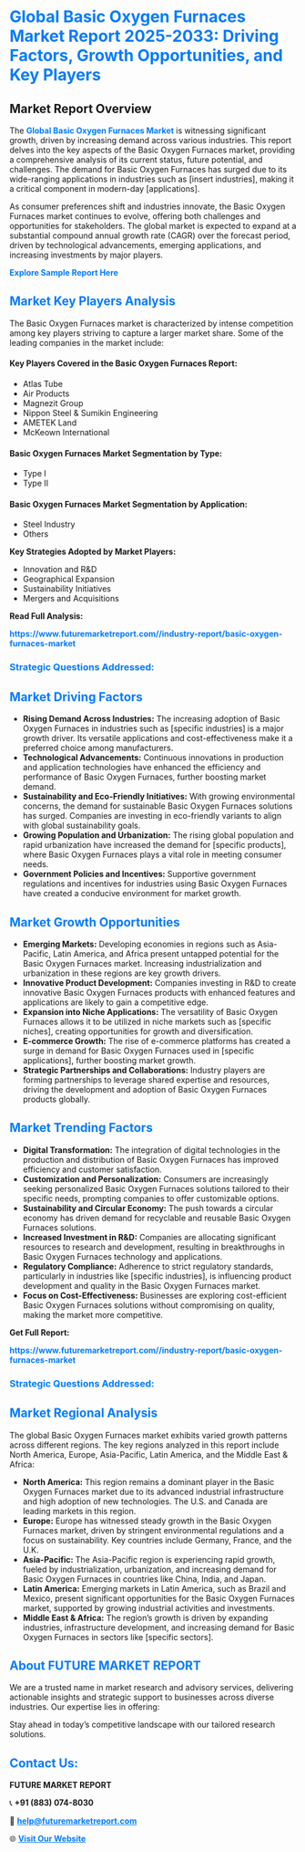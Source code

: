 <h1 style="color: #007BFF;">Global Basic Oxygen Furnaces Market Report 2025-2033: Driving Factors, Growth Opportunities, and Key Players</h1>

<section id="overview">
<h2>Market Report Overview</h2>
<p>The <a href="https://www.futuremarketreport.com//industry-report/basic-oxygen-furnaces-market" style="color: #007BFF; text-decoration: none;"><strong>Global Basic Oxygen Furnaces Market</strong></a> is witnessing significant growth, driven by increasing demand across various industries. This report delves into the key aspects of the Basic Oxygen Furnaces market, providing a comprehensive analysis of its current status, future potential, and challenges. The demand for Basic Oxygen Furnaces has surged due to its wide-ranging applications in industries such as [insert industries], making it a critical component in modern-day [applications].</p>
<p>As consumer preferences shift and industries innovate, the Basic Oxygen Furnaces market continues to evolve, offering both challenges and opportunities for stakeholders. The global market is expected to expand at a substantial compound annual growth rate (CAGR) over the forecast period, driven by technological advancements, emerging applications, and increasing investments by major players.</p>
</section>

<section id="overview">
<p><a href="https://www.futuremarketreport.com//request-sample/reportId=59995" style="color: #007BFF; text-decoration: none;"><strong>Explore Sample Report Here</strong></a></p>
</section>

<section id="key-players">
<h2 style="color: #007BFF;">Market Key Players Analysis</h2>
<p>The Basic Oxygen Furnaces market is characterized by intense competition among key players striving to capture a larger market share. Some of the leading companies in the market include:</p>
<h4>Key Players Covered in the Basic Oxygen Furnaces Report:</h4>
<ul><li>Atlas Tube</li><li>Air Products</li><li>Magnezit Group</li><li>Nippon Steel &amp; Sumikin Engineering</li><li>AMETEK Land</li><li>McKeown International</li></ul>
<h4>Basic Oxygen Furnaces Market Segmentation by Type:</h4>
<ul><li>Type I</li><li>Type II</li></ul>

<h4>Basic Oxygen Furnaces Market Segmentation by Application:</h4>
<ul><li>Steel Industry</li><li>Others</li></ul>
<p><strong>Key Strategies Adopted by Market Players:</strong></p>
<ul>
<li>Innovation and R&D</li>
<li>Geographical Expansion</li>
<li>Sustainability Initiatives</li>
<li>Mergers and Acquisitions</li>
</ul>
</section>

<section>
<p><strong>Read Full Analysis: </strong></p><a href="https://www.futuremarketreport.com//industry-report/basic-oxygen-furnaces-market" style="color: #007BFF; text-decoration: none;"><strong>https://www.futuremarketreport.com//industry-report/basic-oxygen-furnaces-market</strong></a>
<h3 style="color: #007BFF;">Strategic Questions Addressed:</h3>
</section>

<section id="driving-factors">
<h2 style="color: #007BFF;">Market Driving Factors</h2>
<ul>
<li><strong>Rising Demand Across Industries:</strong> The increasing adoption of Basic Oxygen Furnaces in industries such as [specific industries] is a major growth driver. Its versatile applications and cost-effectiveness make it a preferred choice among manufacturers.</li>
<li><strong>Technological Advancements:</strong> Continuous innovations in production and application technologies have enhanced the efficiency and performance of Basic Oxygen Furnaces, further boosting market demand.</li>
<li><strong>Sustainability and Eco-Friendly Initiatives:</strong> With growing environmental concerns, the demand for sustainable Basic Oxygen Furnaces solutions has surged. Companies are investing in eco-friendly variants to align with global sustainability goals.</li>
<li><strong>Growing Population and Urbanization:</strong> The rising global population and rapid urbanization have increased the demand for [specific products], where Basic Oxygen Furnaces plays a vital role in meeting consumer needs.</li>
<li><strong>Government Policies and Incentives:</strong> Supportive government regulations and incentives for industries using Basic Oxygen Furnaces have created a conducive environment for market growth.</li>
</ul>
</section>

<section id="growth-opportunities">
<h2 style="color: #007BFF;">Market Growth Opportunities</h2>
<ul>
<li><strong>Emerging Markets:</strong> Developing economies in regions such as Asia-Pacific, Latin America, and Africa present untapped potential for the Basic Oxygen Furnaces market. Increasing industrialization and urbanization in these regions are key growth drivers.</li>
<li><strong>Innovative Product Development:</strong> Companies investing in R&D to create innovative Basic Oxygen Furnaces products with enhanced features and applications are likely to gain a competitive edge.</li>
<li><strong>Expansion into Niche Applications:</strong> The versatility of Basic Oxygen Furnaces allows it to be utilized in niche markets such as [specific niches], creating opportunities for growth and diversification.</li>
<li><strong>E-commerce Growth:</strong> The rise of e-commerce platforms has created a surge in demand for Basic Oxygen Furnaces used in [specific applications], further boosting market growth.</li>
<li><strong>Strategic Partnerships and Collaborations:</strong> Industry players are forming partnerships to leverage shared expertise and resources, driving the development and adoption of Basic Oxygen Furnaces products globally.</li>
</ul>
</section>

<section id="trending-factors">
<h2 style="color: #007BFF;">Market Trending Factors</h2>
<ul>
<li><strong>Digital Transformation:</strong> The integration of digital technologies in the production and distribution of Basic Oxygen Furnaces has improved efficiency and customer satisfaction.</li>
<li><strong>Customization and Personalization:</strong> Consumers are increasingly seeking personalized Basic Oxygen Furnaces solutions tailored to their specific needs, prompting companies to offer customizable options.</li>
<li><strong>Sustainability and Circular Economy:</strong> The push towards a circular economy has driven demand for recyclable and reusable Basic Oxygen Furnaces solutions.</li>
<li><strong>Increased Investment in R&D:</strong> Companies are allocating significant resources to research and development, resulting in breakthroughs in Basic Oxygen Furnaces technology and applications.</li>
<li><strong>Regulatory Compliance:</strong> Adherence to strict regulatory standards, particularly in industries like [specific industries], is influencing product development and quality in the Basic Oxygen Furnaces market.</li>
<li><strong>Focus on Cost-Effectiveness:</strong> Businesses are exploring cost-efficient Basic Oxygen Furnaces solutions without compromising on quality, making the market more competitive.</li>
</ul>
</section>

<section>
<p><strong>Get Full Report: </strong></p><a href="https://www.futuremarketreport.com//industry-report/basic-oxygen-furnaces-market" style="color: #007BFF; text-decoration: none;"><strong>https://www.futuremarketreport.com//industry-report/basic-oxygen-furnaces-market</strong></a>
<h3 style="color: #007BFF;">Strategic Questions Addressed:</h3>
</section>


<section id="regional-analysis">
<h2 style="color: #007BFF;">Market Regional Analysis</h2>
<p>The global Basic Oxygen Furnaces market exhibits varied growth patterns across different regions. The key regions analyzed in this report include North America, Europe, Asia-Pacific, Latin America, and the Middle East & Africa:</p>
<ul>
<li><strong>North America:</strong> This region remains a dominant player in the Basic Oxygen Furnaces market due to its advanced industrial infrastructure and high adoption of new technologies. The U.S. and Canada are leading markets in this region.</li>
<li><strong>Europe:</strong> Europe has witnessed steady growth in the Basic Oxygen Furnaces market, driven by stringent environmental regulations and a focus on sustainability. Key countries include Germany, France, and the U.K.</li>
<li><strong>Asia-Pacific:</strong> The Asia-Pacific region is experiencing rapid growth, fueled by industrialization, urbanization, and increasing demand for Basic Oxygen Furnaces in countries like China, India, and Japan.</li>
<li><strong>Latin America:</strong> Emerging markets in Latin America, such as Brazil and Mexico, present significant opportunities for the Basic Oxygen Furnaces market, supported by growing industrial activities and investments.</li>
<li><strong>Middle East & Africa:</strong> The region’s growth is driven by expanding industries, infrastructure development, and increasing demand for Basic Oxygen Furnaces in sectors like [specific sectors].</li>
</ul>
</section>

<footer>
<h2 style="color: #007BFF;">About FUTURE MARKET REPORT</h2>
<p>We are a trusted name in market research and advisory services, delivering actionable insights and strategic support to businesses across diverse industries. Our expertise lies in offering:</p>

<p>Stay ahead in today’s competitive landscape with our tailored research solutions.</p>

<h2 style="color: #007BFF;">Contact Us:</h2>
<p><strong>FUTURE MARKET REPORT</strong></p>
<p>📞 <strong>+91 (883) 074-8030</strong></p>
<p>📧 <strong><a href="mailto:help@futuremarketreport.com" style="color: #007BFF;">help@futuremarketreport.com</a></strong></p>
<p>🌐 <strong><a href="https://www.futuremarketreport.com/" style="color: #007BFF;">Visit Our Website</a></strong></p>
</footer>